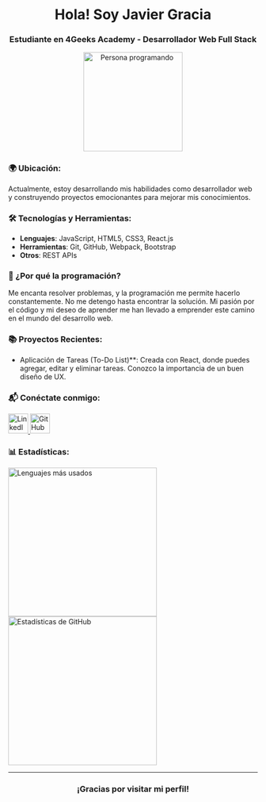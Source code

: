 <h1 align="center">Hola! Soy Javier Gracia</h1>
<h3 align="center">Estudiante en 4Geeks Academy - Desarrollador Web Full Stack</h3>

<p align="center">
  <!-- Reemplaza el siguiente enlace con una imagen de una persona programando -->
  <img src="https://via.placeholder.com/200x200.png?text=Persona+Programando" alt="Persona programando" width="200"/>
</p>

### 🌍 Ubicación:
Actualmente, estoy desarrollando mis habilidades como desarrollador web y construyendo proyectos emocionantes para mejorar mis conocimientos.

### 🛠 Tecnologías y Herramientas:
- **Lenguajes**: JavaScript, HTML5, CSS3, React.js
- **Herramientas**: Git, GitHub, Webpack, Bootstrap
- **Otros**: REST APIs

### 🎯 ¿Por qué la programación?
Me encanta resolver problemas, y la programación me permite hacerlo constantemente. No me detengo hasta encontrar la solución. Mi pasión por el código y mi deseo de aprender me han llevado a emprender este camino en el mundo del desarrollo web.

### 📚 Proyectos Recientes:
 - Aplicación de Tareas (To-Do List)**: Creada con React, donde puedes agregar, editar y eliminar tareas. Conozco la importancia de un buen diseño de UX.

### 📬 Conéctate conmigo:
<p align="left">
  <!-- Reemplaza los enlaces con los adecuados -->
  <a href="https://www.linkedin.com/in/javier-a-gracia-v" target="_blank">
    <img src="https://raw.githubusercontent.com/rahuldkjain/github-profile-readme-generator/master/src/images/icons/Social/linked-in-alt.svg" alt="LinkedIn" height="40" width="40"/>
  </a>
  <a href="https://github.com/javiergracia47" target="_blank">
    <img src="https://raw.githubusercontent.com/rahuldkjain/github-profile-readme-generator/master/src/images/icons/Social/github.svg" alt="GitHub" height="40" width="40"/>
  </a>
</p>

### 📊 Estadísticas:
<p>
  <img align="left" src="https://github-readme-stats.vercel.app/api/top-langs?username=javiergracia47&show_icons=true&locale=es&layout=compact" alt="Lenguajes más usados" width="300"/>
</p>
<p> 
  <img align="center" src="https://github-readme-stats.vercel.app/api?username=javiergracia47&show_icons=true&locale=es" alt="Estadísticas de GitHub" width="300"/>
</p>

---

<h3 align="center">¡Gracias por visitar mi perfil!</h3>
